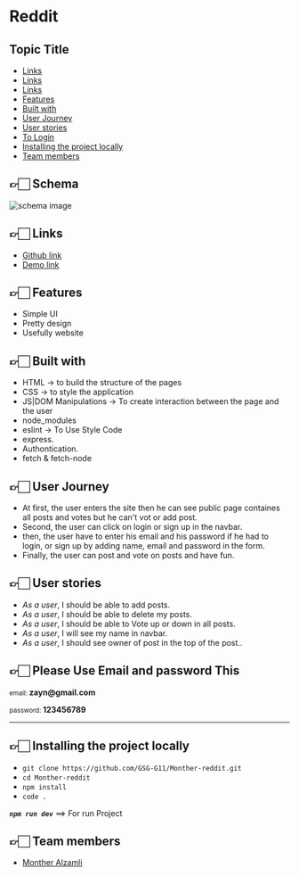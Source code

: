 # Reddit

## Topic Title

- [Links](#schema)
- [Links](#links)
- [Links](#links)
- [Features](#features)
- [Built with](#built)
- [User Journey](#Journey)
- [User stories](#stories)
- [To Login](#to-login)
- [Installing the project locally](#install)
- [Team members](#team)

## 👉🏻 **Schema** <span id='schema'></span>
![schema image](https://i.imgur.com/AHR2iSS.png)



## 👉🏻 **Links** <span id='links'></span>

- [Github link](https://github.com/GSG-G11/Monther-reddit)
- [Demo link](https://monther-reddit-mini.herokuapp.com)


## 👉🏻 **Features** <span id='features'></span>

- Simple UI
- Pretty design
- Usefully website

## 👉🏻 **Built with** <span id='built'></span>

- HTML → to build the structure of the pages
- CSS → to style the application
- JS|DOM Manipulations → To create interaction between the page and the user
- node_modules
- eslint → To Use Style Code
- express.
- Authontication.
- fetch & fetch-node

## 👉🏻 **User Journey** <span id='Journey'></span>

- At first, the user enters the site then he can see public page containes all posts and votes but he can't vot or add post.
- Second, the user can click on login or sign up in the navbar.
- then, the user have to enter his email and his password if he had to login, or sign up by adding name, email and password in the form. 
- Finally, the user can post and vote on posts and have fun.

## 👉🏻 **User stories** <span id='stories'></span>

- _As a user_, I should be able to add posts.
- _As a user_, I should be able to delete my posts.
- _As a user_, I should be able to Vote up or down in all posts.
- _As a user_, I will see my name in navbar.
- _As a user_, I should see owner of post in the top of the post..





## 👉🏻 **Please Use Email and password This** <span id='to-login'></span>

 <p>
    <small>email: </small>
    <strong>zayn@gmail.com</strong>
</p>
<p>
     <small>password: </small>
    <strong>123456789</strong>
</p>
    

---

## 👉🏻 **Installing the project locally** <span id='install'></span>

- `git clone https://github.com/GSG-G11/Monther-reddit.git`
- `cd Monther-reddit`
- `npm install`
- `code .`

**_`npm run dev`_** ==> For run Project

## 👉🏻 **Team members** <span id='team'></span>

- [Monther Alzamli](https://github.com/MontherIsmail)

